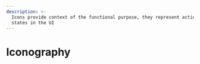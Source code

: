 ```yaml
---
description: >-
  Icons provide context of the functional purpose, they represent actions and
  states in the UI
---
```


# Iconography

